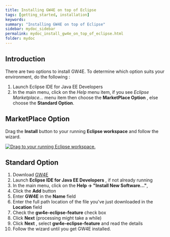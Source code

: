 ```yaml
---
title: Installing GW4E on top of Eclipse
tags: [getting_started, installation]
keywords:
summary: "Installing GW4E on top of Eclipse"
sidebar: mydoc_sidebar
permalink: mydoc_install_gw4e_on_top_of_eclipse.html
folder: mydoc
---
```


## Introduction
 There are two options to install GW4E. To determine which option suits your environment, do the following :
 
 
 1. Launch Eclipse IDE for Java EE Developers
 2. In the main menu, click on the *Help* menu item, if you see *Eclipse Marketplace...* menu item then choose the **MarketPlace Option** , else choose the **Standard Option**.


## MarketPlace Option

Drag the **Install** button to your running **Eclipse workspace** and follow the wizard.

[![Drag to your running Eclipse workspace.](https://marketplace.eclipse.org/sites/all/themes/solstice/public/images/marketplace/btn-install.png)](http://marketplace.eclipse.org/marketplace-client-intro?mpc_install=3480626 "Drag to your running Eclipse* workspace.")

## Standard Option

 1. Download [GW4E](https://github.com/gw4e/gw4e.project/releases/download/build-master-2017-06-04-48/org.gw4e.tycho.update-4.0.0-SNAPSHOT.zip) 
 2. Launch **Eclipse IDE for Java EE Developers** , if not already running
 3. In the main menu, click on the **Help -> "Install New Software..."**,
 4. Click the **Add** button
 5. Enter **GW4E** in the **Name** field
 6. Enter the full path location of the file you've just downloaded in the **Location** field
 7. Check the **gw4e-eclipse-feature** check box
 8. Click **Next**  (processing might take a while)
 9. Click **Next** , select **gw4e-eclipse-feature** and read the details
10. Follow the wizard until you get GW4E installed.
 
 
 
 

 